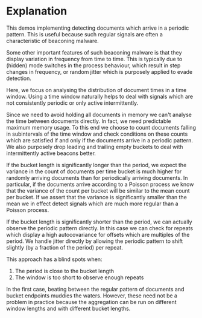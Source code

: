# Explanation
This demos implementing detecting documents which arrive in a periodic pattern. This is useful because such regular signals are often a characteristic of beaconing malware.

Some other important features of such beaconing malware is that they display variation in frequency from time to time. This is typically due to (hidden) mode switches in the process behaviour, which result in step changes in frequency, or random jitter which is purposely applied to evade detection.

Here, we focus on analysing the distribution of document times in a time window. Using a time window naturally helps to deal with signals which are not consistently periodic or only active intermittently.

Since we need to avoid holding all documents in memory we can't analyse the time between documents directly. In fact, we need predictable maximum memory usage. To this end we choose to count documents falling in subintervals of the time window and check conditions on these counts which are satisfied if and only if the documents arrive in a periodic pattern. We also purposely drop leading and trailing empty buckets to deal with intermittently active beacons better.

If the bucket length is significantly longer than the period, we expect the variance in the count of documents per time bucket is much higher for randomly arriving documents than for periodically arriving documents. In particular, if the documents arrive according to a Poisson process we know that the variance of the count per bucket will be similar to the mean count per bucket. If we assert that the variance is significantly smaller than the mean we in effect detect signals which are much more regular than a Poisson process.

If the bucket length is significantly shorter than the period, we can actually observe the periodic pattern directly. In this case we can check for repeats which display a high autocovariance for offsets which are multiples of the period. We handle jitter directly by allowing the periodic pattern to shift slightly (by a fraction of the period) per repeat.

This approach has a blind spots when:
1. The period is close to the bucket length
2. The window is too short to observe enough repeats

In the first case, beating between the regular pattern of documents and bucket endpoints muddies the waters. However, these need not be a problem in practice because the aggregation can be run on different window lengths and with different bucket lengths.